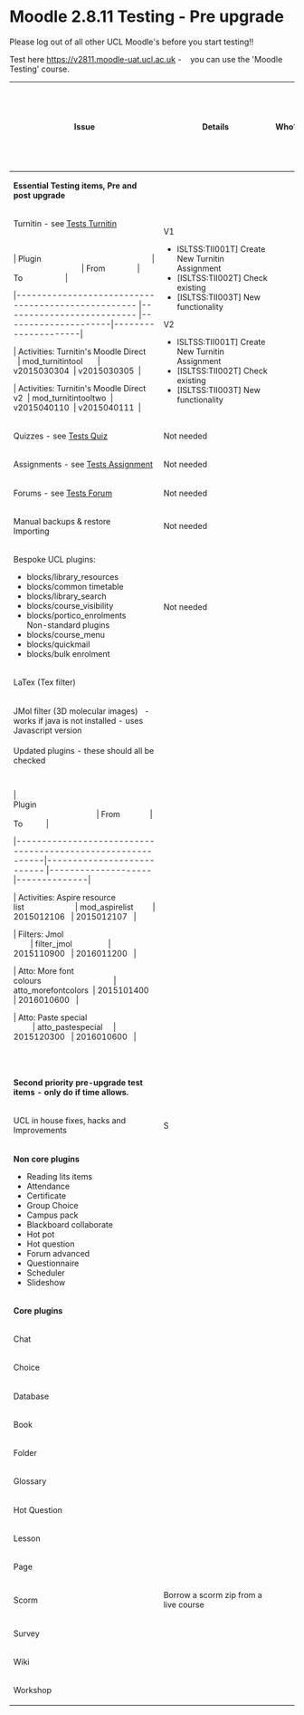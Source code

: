# Moodle 2.8.11 Testing - Pre upgrade

Please log out of all other UCL Moodle's before you start testing!!

Test here <https://v2811.moodle-uat.ucl.ac.uk> -    you can use the 'Moodle Testing' course.

<table style="width:100%;">
<colgroup>
<col width="16%" />
<col width="16%" />
<col width="16%" />
<col width="16%" />
<col width="16%" />
<col width="16%" />
</colgroup>
<thead>
<tr class="header">
<th><p>Issue</p></th>
<th><p>Details</p></th>
<th><p>Who?</p></th>
<th><p>Browser?<br />
IE/FF/Ch<br />
(incl. v.)</p></th>
<th><p>Done?<br />
 <img src="images/icons/emoticons/check.svg" alt="(tick)" class="emoticon emoticon-tick" /> <img src="images/icons/emoticons/help_16.svg" alt="(question)" class="emoticon emoticon-question" /> <img src="images/icons/emoticons/error.svg" alt="(error)" class="emoticon emoticon-cross" /></p></th>
<th><p>Outcome/Decision</p></th>
</tr>
</thead>
<tbody>
<tr class="odd">
<td><p><strong>Essential Testing items, Pre and post upgrade</strong></p></td>
<td><p> </p></td>
<td><p><strong> </strong></p></td>
<td><p> </p></td>
<td><p> </p></td>
<td><p> </p></td>
</tr>
<tr class="even">
<td><p>Turnitin - see <a href="Tests-Turnitin">Tests Turnitin</a></p>
<p> </p>
<p>| Plugin                                                    |                                | From               | To                    |</p>
<p>|--------------------------------------------------- |-------------------------- |---------------------|---------------------|</p>
<p>| Activities: Turnitin's Moodle Direct       | mod_turnitintool       | v2015030304  | v2015030305  |</p>
<p>| Activities: Turnitin's Moodle Direct v2  | mod_turnitintooltwo  | v2015040110  | v2015040111  |</p></td>
<td><p>V1</p>
<ul>
<li>ISLTSS:TII001T] Create New Turnitin Assignment</li>
<li>[ISLTSS:TII002T] Check existing</li>
<li>[ISLTSS:TII003T] New functionality</li>
</ul>
<p>V2</p>
<ul>
<li>ISLTSS:TII001T] Create New Turnitin Assignment</li>
<li>[ISLTSS:TII002T] Check existing</li>
<li>[ISLTSS:TII003T] New functionality</li>
</ul></td>
<td> </td>
<td> </td>
<td> </td>
<td><p> </p></td>
</tr>
<tr class="odd">
<td><p>Quizzes - see <a href="Tests-Quiz">Tests Quiz</a></p></td>
<td>Not needed</td>
<td><p> </p></td>
<td><p> </p></td>
<td> </td>
<td><p> </p></td>
</tr>
<tr class="even">
<td><p>Assignments - see <a href="Tests_-_Assignment">Tests Assignment</a></p></td>
<td><p>Not needed</p></td>
<td><p> </p></td>
<td><p> </p></td>
<td><p> </p></td>
<td><p> </p></td>
</tr>
<tr class="odd">
<td><p>Forums - see <a href="Tests-Forum">Tests Forum</a></p></td>
<td><p>Not needed</p></td>
<td><p> </p></td>
<td><p> </p></td>
<td> </td>
<td><p> </p></td>
</tr>
<tr class="even">
<td><p>Manual backups &amp; restore<br />
Importing</p></td>
<td><p>Not needed</p></td>
<td><p> </p></td>
<td><p> </p></td>
<td><p> </p></td>
<td><p> </p></td>
</tr>
<tr class="odd">
<td><p>Bespoke UCL plugins:</p>
<ul>
<li>blocks/library_resources</li>
<li>blocks/common timetable</li>
<li>blocks/library_search  </li>
<li>blocks/course_visibility</li>
<li>blocks/portico_enrolments<br />
Non-standard plugins   </li>
<li>blocks/course_menu</li>
<li>blocks/quickmail</li>
<li>blocks/bulk enrolment</li>
</ul></td>
<td><p>Not needed</p></td>
<td><p> </p></td>
<td><p> </p></td>
<td> </td>
<td><p> </p></td>
</tr>
<tr class="even">
<td><p>LaTex (Tex filter) </p></td>
<td> </td>
<td><p></p></td>
<td><p> </p></td>
<td> </td>
<td><p> </p></td>
</tr>
<tr class="odd">
<td><p>JMol filter (3D molecular images)   - works if java is not installed - uses Javascript version</p></td>
<td> </td>
<td><p></p></td>
<td><p> </p></td>
<td><p> </p></td>
<td><p> </p></td>
</tr>
<tr class="even">
<td>Updated plugins - these should all be checked<br />

<pre><code> </code></pre>
<p>| Plugin                                                                                                | From              | To           |</p>
<p>|------------------------------------------------------------|--------------------------- |--------------------|--------------|</p>
<p>| Activities: Aspire resource list                        | mod_aspirelist         | 2015012106   | 2015012107   |</p>
<p>| Filters: Jmol                                                   | filter_jmol                 | 2015110900   | 2016011200   |</p>
<p>| Atto: More font colours                                  | atto_morefontcolors  | 2015101400   | 2016010600   |</p>
<p>| Atto: Paste special                                         | atto_pastespecial     | 2015120300   | 2016010600   |</p>
<p> </p></td>
<td><p> </p></td>
<td> </td>
<td> </td>
<td> </td>
<td><p> </p></td>
</tr>
<tr class="odd">
<td><p><strong>Second priority pre-upgrade test items - only do if time allows.<br />
</strong></p></td>
<td><p> </p></td>
<td><p><strong> </strong></p></td>
<td><p> </p></td>
<td><p> </p></td>
<td><p> </p></td>
</tr>
<tr class="even">
<td><p>UCL in house fixes, hacks and Improvements</p></td>
<td><p>S</p></td>
<td><p> </p></td>
<td><p> </p></td>
<td><p> </p></td>
<td><p> </p></td>
</tr>
<tr class="odd">
<td><p><strong>Non core plugins</strong></p>
<ul>
<li>Reading lits items</li>
<li>Attendance</li>
<li>Certificate</li>
<li>Group Choice</li>
<li>Campus pack</li>
<li>Blackboard collaborate</li>
<li>Hot pot</li>
<li>Hot question</li>
<li>Forum advanced</li>
<li>Questionnaire</li>
<li>Scheduler</li>
<li>Slideshow</li>
</ul></td>
<td><p> </p></td>
<td><p> </p>
<p> </p></td>
<td><p> </p>
<p> </p></td>
<td> </td>
<td><p> </p></td>
</tr>
<tr class="even">
<td><p><strong>Core plugins</strong></p></td>
<td><p> </p></td>
<td><p> </p></td>
<td><p> </p></td>
<td><p> </p></td>
<td><p> </p></td>
</tr>
<tr class="odd">
<td><p>Chat</p></td>
<td><p> </p></td>
<td><p> </p></td>
<td> </td>
<td><p> </p></td>
<td><p> </p></td>
</tr>
<tr class="even">
<td><p>Choice</p></td>
<td><p> </p></td>
<td><p> </p></td>
<td><p> </p></td>
<td><p> </p></td>
<td><p> </p></td>
</tr>
<tr class="odd">
<td><p>Database</p></td>
<td><p> </p></td>
<td><p> </p></td>
<td><p></p></td>
<td><p> </p></td>
<td><p> </p></td>
</tr>
<tr class="even">
<td><p>Book</p></td>
<td><p> </p></td>
<td><p> </p></td>
<td><p></p></td>
<td><p> </p></td>
<td><p> </p></td>
</tr>
<tr class="odd">
<td><p>Folder</p></td>
<td><p> </p></td>
<td><p> </p></td>
<td><p></p></td>
<td><p> </p></td>
<td><p> </p></td>
</tr>
<tr class="even">
<td><p>Glossary</p></td>
<td><p> </p></td>
<td><p> </p></td>
<td><p></p></td>
<td><p> </p></td>
<td><p> </p></td>
</tr>
<tr class="odd">
<td><p>Hot Question</p></td>
<td><p> </p></td>
<td> </td>
<td><p> </p></td>
<td><p> </p></td>
<td><p> </p></td>
</tr>
<tr class="even">
<td><p>Lesson</p></td>
<td><p> </p></td>
<td><p> </p></td>
<td><p> </p></td>
<td><p> </p></td>
<td><p> </p></td>
</tr>
<tr class="odd">
<td><p>Page</p></td>
<td><p> </p></td>
<td><p> </p></td>
<td><p> </p></td>
<td><p> </p></td>
<td><p> </p></td>
</tr>
<tr class="even">
<td><p>Scorm</p></td>
<td><p>Borrow a scorm zip from a live course</p></td>
<td><p> </p></td>
<td><p></p></td>
<td><p> </p></td>
<td><p> </p></td>
</tr>
<tr class="odd">
<td><p>Survey</p></td>
<td><p> </p></td>
<td><p> </p></td>
<td><p></p></td>
<td><p> </p></td>
<td><p> </p></td>
</tr>
<tr class="even">
<td><p>Wiki</p></td>
<td><p> </p></td>
<td><p> </p></td>
<td><p> </p></td>
<td><p> </p></td>
<td><p> </p></td>
</tr>
<tr class="odd">
<td><p>Workshop</p></td>
<td><p> </p></td>
<td><p> </p></td>
<td><p></p></td>
<td><p> </p></td>
<td><p> </p></td>
</tr>
</tbody>
</table>


